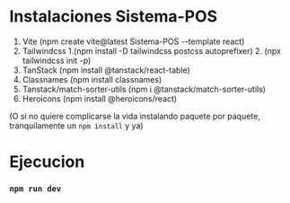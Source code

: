 # Instalaciones Sistema-POS
1. Vite (npm create vite@latest Sistema-POS --template react)
2. Tailwindcss 1.(npm install -D tailwindcss postcss autoprefixer) 2. (npx tailwindcss init -p)
3. TanStack (npm install @tanstack/react-table)
4. Classnames (npm install classnames)
5. Tanstack/match-sorter-utils (npm i @tanstack/match-sorter-utils)
6. Heroicons (npm install @heroicons/react)

(O si no quiere complicarse la vida instalando paquete por paquete, tranquilamente un `npm install` y ya)

# Ejecucion
### `npm run dev`
